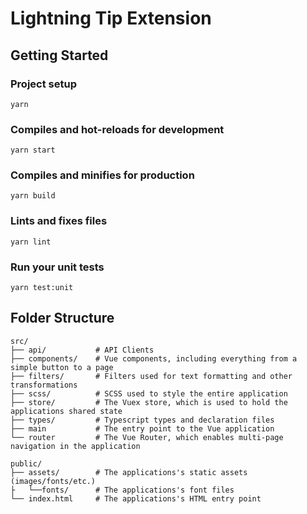 # Lightning Tip Extension

## Getting Started

### Project setup
```
yarn
```

### Compiles and hot-reloads for development
```
yarn start
```

### Compiles and minifies for production
```
yarn build
```

### Lints and fixes files
```
yarn lint
```

### Run your unit tests
```
yarn test:unit
```

## Folder Structure

    src/
    ├── api/           # API Clients
    ├── components/    # Vue components, including everything from a simple button to a page
    ├── filters/       # Filters used for text formatting and other transformations
    ├── scss/          # SCSS used to style the entire application
    ├── store/         # The Vuex store, which is used to hold the applications shared state
    ├── types/         # Typescript types and declaration files
    ├── main           # The entry point to the Vue application
    └── router         # The Vue Router, which enables multi-page navigation in the application

    public/
    ├── assets/        # The applications's static assets (images/fonts/etc.)
    ├   └──fonts/      # The applications's font files
    └── index.html     # The applications's HTML entry point
